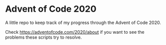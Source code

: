 # Advent of Code 2020

A little repo to keep track of my progress through the Advent of Code 2020.

Check https://adventofcode.com/2020/about if you want to see the problems these scripts try to resolve.
